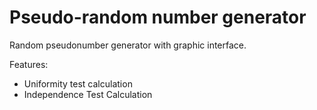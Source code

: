 # Pseudo-random number generator

Random pseudonumber generator with graphic interface.

Features:

- Uniformity test calculation
- Independence Test Calculation
